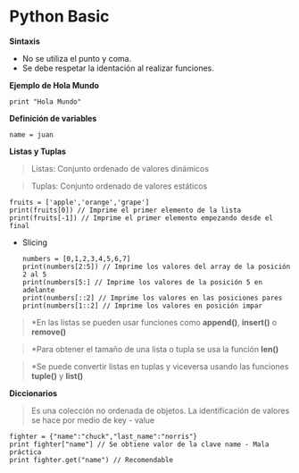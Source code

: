 # Python Basic

**Sintaxis**

 - No se utiliza el punto y coma.
 - Se debe respetar la identación al realizar funciones.
 
 **Ejemplo de Hola Mundo**
 

    print "Hola Mundo"

**Definición de variables**

    name = juan

**Listas y Tuplas**

> Listas: Conjunto ordenado de valores dinámicos

> Tuplas: Conjunto ordenado de valores estáticos

    fruits = ['apple','orange','grape']
    print(fruits[0]) // Imprime el primer elemento de la lista
    print(fruits[-1]) // Imprime el primer elemento empezando desde el final

 - Slicing

       numbers = [0,1,2,3,4,5,6,7]
       print(numbers[2:5]) // Imprime los valores del array de la posición 2 al 5
       print(numbers[5:] // Imprime los valores de la posición 5 en adelante
       print(numbers[::2] // Imprime los valores en las posiciones pares
       print(numbers[1::2] // Imprime los valores en posición impar
      

> *En las listas se pueden usar funciones como **append()**, **insert()** o **remove()**

> *Para obtener el tamaño de una lista o tupla se usa la función **len()**

> *Se puede convertir listas en tuplas y viceversa usando las funciones **tuple()** y **list()**

**Diccionarios**

> Es una colección no ordenada de objetos. La identificación de valores se hace por medio de key - value

    fighter = {"name":"chuck","last_name":"norris"}
    print fighter["name"] // Se obtiene valor de la clave name - Mala práctica
    print fighter.get("name") // Recomendable
